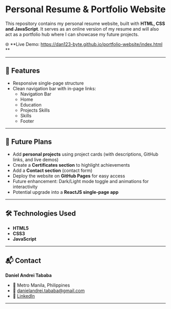 # Personal Resume & Portfolio Website

This repository contains my personal resume website, built with **HTML, CSS and JavaScript**.
It serves as an online version of my resume and will also act as a portfolio hub where I can showcase my future projects.

🌐 **Live Demo: https://dan123-byte.github.io/portfolio-website/index.html **

---

## 📌 Features
- Responsive single-page structure
- Clean navigation bar with in-page links:
  - Navigation Bar
  - Home
  - Education
  - Projects Skills
  - Skills
  - Footer

---

## 🚀 Future Plans
- Add **personal projects** using project cards (with descriptions, GitHub links, and live demos)
- Create a **Certificates section** to highlight achievements
- Add a **Contact section** (contact form)
- Deploy the website on **GitHub Pages** for easy access
- Future enhancement: Dark/Light mode toggle and animations for interactivity
- Potential upgrade into a **ReactJS single-page app**

---

## 🛠️ Technologies Used
- **HTML5**
- **CSS3**
- **JavaScript**
---

## 📬 Contact
**Daniel Andrei Tababa**
- 📍 Metro Manila, Philippines
- 📧 [danielandrei.tababa@gmail.com](mailto:danielandrei.tababa@gmail.com)
- 🔗 [LinkedIn](https://www.linkedin.com/in/daniel-andrei-tababa)
---
